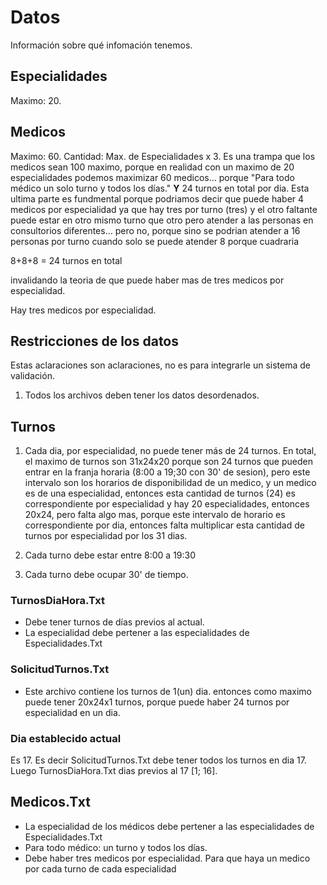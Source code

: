 # Datos

Información sobre qué infomación tenemos.

## Especialidades

Maximo: 20.

## Medicos

Maximo: 60.
Cantidad: Max. de Especialidades x 3.
Es una trampa que los medicos sean 100 maximo, porque en realidad con un maximo de 20 especialidades podemos maximizar 60 medicos... porque "Para todo médico un solo turno y todos los días." **Y** 24 turnos en total por dia. Esta ultima parte es fundmental porque podriamos decir que puede haber 4 medicos por especialidad ya que hay tres por turno (tres) y el otro faltante puede estar en otro mismo turno que otro pero atender a las personas en consultorios diferentes... pero no, porque sino se podrian atender a 16 personas por turno cuando solo se puede atender 8 porque cuadraria

8+8+8 = 24 turnos en total

invalidando la teoria de que puede haber mas de tres medicos por especialidad.

Hay tres medicos por especialidad.

## Restricciones de los datos

Estas aclaraciones son aclaraciones, no es para integrarle un sistema de validación.

1. Todos los archivos deben tener los datos desordenados.

## Turnos

1. Cada dia, por especialidad, no puede tener más de 24 turnos. En total, el maximo de turnos son 31x24x20 porque son 24 turnos que pueden entrar en la franja horaria (8:00 a 19;30 con 30' de sesion), pero este intervalo son los horarios de disponibilidad de un medico, y un medico es de una especialidad, entonces esta cantidad de turnos (24) es correspondiente por especialidad y hay 20 especialidades, entonces 20x24, pero falta algo mas, porque este intervalo de horario es correspondiente por dia, entonces falta multiplicar esta cantidad de turnos por especialidad por los 31 dias.

2. Cada turno debe estar entre 8:00 a 19:30

3. Cada turno debe ocupar 30' de tiempo.

### TurnosDiaHora.Txt

- Debe tener turnos de días previos al actual.
- La especialidad  debe pertener a las especialidades de Especialidades.Txt

### SolicitudTurnos.Txt

- Este archivo contiene los turnos de 1(un) dia. entonces como maximo puede tener 20x24x1 turnos, porque puede haber 24 turnos por especialidad en un dia.

### Dia establecido actual

Es 17. Es decir SolicitudTurnos.Txt debe tener todos los turnos en dia 17.
Luego TurnosDiaHora.Txt dias previos al 17 [1; 16].

## Medicos.Txt

- La especialidad de los médicos debe pertener a las especialidades de Especialidades.Txt
- Para todo médico: un turno y todos los días.
- Debe haber tres medicos por especialidad. Para que haya un medico por cada turno de cada especialidad
